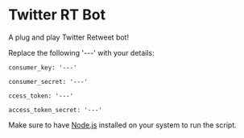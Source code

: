 # Twitter RT Bot
A plug and play Twitter Retweet bot!

Replace the following '---' with your details:

```
consumer_key: '---'

consumer_secret: '---'

ccess_token: '---'

access_token_secret: '---'
```

Make sure to have [Node.js](https://nodejs.org/) installed on your system to run the script.